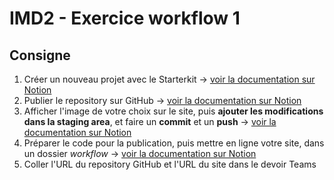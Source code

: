 # IMD2 - Exercice workflow 1

## Consigne

1. Créer un nouveau projet avec le Starterkit → [voir la documentation sur Notion](https://www.notion.so/eikon-imd/Starterkit-710621ff272b47b1a604e9302077f614?pvs=4#3a604b29cee6433db00b4d8a13c2db7c)
2. Publier le repository sur GitHub → [voir la documentation sur Notion](https://www.notion.so/eikon-imd/Git-avec-Visual-Studio-Code-e220f5a418e24ba5aca1db2a521a9a2a?pvs=4#6046ce1776ea4b39b21a1ca4222d1d2f)
3. Afficher l'image de votre choix sur le site, puis **ajouter les modifications dans la staging area**, et faire un **commit** et un **push** → [voir la documentation sur Notion](https://www.notion.so/eikon-imd/Git-avec-Visual-Studio-Code-e220f5a418e24ba5aca1db2a521a9a2a?pvs=4#43dfd3109b724f2bb0b5886bc0f341b2)
4. Préparer le code pour la publication, puis mettre en ligne votre site, dans un dossier _workflow_ → [voir la documentation sur Notion](https://www.notion.so/eikon-imd/Mise-en-ligne-d-un-site-644aeb0316ab4cf083444199db0e1a3e?pvs=4#9031f10ef9004511a4fa7f04a0f1b2bc)
5. Coller l'URL du repository GitHub et l'URL du site dans le devoir Teams

